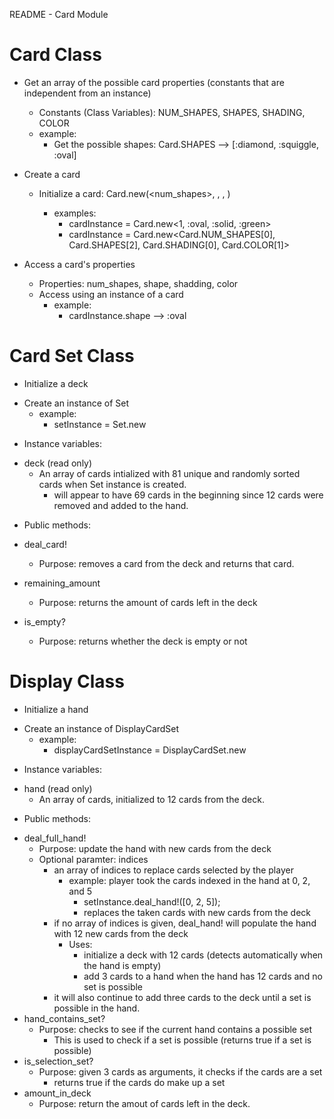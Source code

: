 README - Card Module

# Card Class

- Get an array of the possible card properties (constants that are independent from an instance)
	+ Constants (Class Variables): NUM_SHAPES, SHAPES, SHADING, COLOR
	+ example: 
		- Get the possible shapes: Card.SHAPES --> [:diamond, :squiggle, :oval]

- Create a card
	+ Initialize a card: Card.new(<num_shapes>, <shape>, <shadding>, <color>)
		- examples: 
			+ cardInstance = Card.new<1, :oval, :solid, :green>
			+ cardInstance = Card.new<Card.NUM_SHAPES[0], Card.SHAPES[2], Card.SHADING[0], Card.COLOR[1]>

- Access a card's properties
	+ Properties: num_shapes, shape, shadding, color
	+ Access using an instance of a card
		- example:
			+ cardInstance.shape --> :oval


# Card Set Class

- Initialize a deck
+ Create an instance of Set
	- example: 
		+ setInstance = Set.new

- Instance variables:
+ deck (read only)
	- An array of cards intialized with 81 unique and randomly sorted cards when Set instance is created.
		+ will appear to have 69 cards in the beginning since 12 cards were removed and added to the hand.

- Public methods:
+ deal_card!
	- Purpose: removes a card from the deck and returns that card.

+ remaining_amount
	- Purpose: returns the amount of cards left in the deck

+ is_empty?
	- Purpose: returns whether the deck is empty or not



# Display Class

- Initialize a hand
+ Create an instance of DisplayCardSet
	- example: 
		+ displayCardSetInstance = DisplayCardSet.new

- Instance variables:
+ hand (read only)
	- An array of cards, initialized to 12 cards from the deck.

- Public methods:
+ deal_full_hand!
	- Purpose: update the hand with new cards from the deck
	- Optional paramter: indices
		+ an array of indices to replace cards selected by the player
			- example: player took the cards indexed in the hand at 0, 2, and 5
				+ setInstance.deal_hand!([0, 2, 5]);
				+ replaces the taken cards with new cards from the deck
		+ if no array of indices is given, deal_hand! will populate the hand with 12 new cards from the deck
			- Uses: 
				+ initialize a deck with 12 cards (detects automatically when the hand is empty)
				+ add 3 cards to a hand when the hand has 12 cards and no set is possible
		+ it will also continue to add three cards to the deck until a set is possible in the hand.
+ hand_contains_set?
	-  Purpose: checks to see if the current hand contains a possible set
		+ This is used to check if a set is possible (returns true if a set is possible)
+ is_selection_set?
	- Purpose: given 3 cards as arguments, it checks if the cards are a set
		+ returns true if the cards do make up a set
+ amount_in_deck
	- Purpose: return the amout of cards left in the deck.